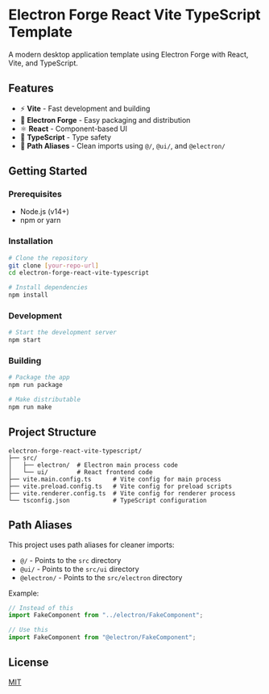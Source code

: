 # Electron Forge React Vite TypeScript Template

A modern desktop application template using Electron Forge with React, Vite, and TypeScript.

## Features

- ⚡️ **Vite** - Fast development and building
- 🔋 **Electron Forge** - Easy packaging and distribution
- ⚛️ **React** - Component-based UI
- 📝 **TypeScript** - Type safety
- 📁 **Path Aliases** - Clean imports using `@/`, `@ui/`, and `@electron/`

## Getting Started

### Prerequisites

- Node.js (v14+)
- npm or yarn

### Installation

```bash
# Clone the repository
git clone [your-repo-url]
cd electron-forge-react-vite-typescript

# Install dependencies
npm install
```

### Development

```bash
# Start the development server
npm start
```

### Building

```bash
# Package the app
npm run package

# Make distributable
npm run make
```

## Project Structure

```
electron-forge-react-vite-typescript/
├── src/
│   ├── electron/  # Electron main process code
│   └── ui/        # React frontend code
├── vite.main.config.ts      # Vite config for main process
├── vite.preload.config.ts   # Vite config for preload scripts
├── vite.renderer.config.ts  # Vite config for renderer process
└── tsconfig.json            # TypeScript configuration
```

## Path Aliases

This project uses path aliases for cleaner imports:

- `@/` - Points to the `src` directory
- `@ui/` - Points to the `src/ui` directory
- `@electron/` - Points to the `src/electron` directory

Example:

```typescript
// Instead of this
import FakeComponent from "../electron/FakeComponent";

// Use this
import FakeComponent from "@electron/FakeComponent";
```

## License

[MIT](LICENSE)
